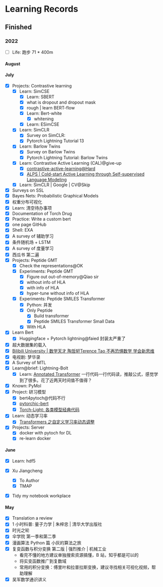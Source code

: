 # Learning Records

## Finished

### 2022

- [ ] Life: 跑步 71 * 400m

#### August

#### July

- [x] Projects: Contrastive learning
  - [x] Learn: SimCSE
    - [x] Learn: SBERT
    - [x] what is dropout and dropout mask
    - [x] rough | learn BERT-flow
    - [x] Learn: Bert-white
      - [x] whitening
    - [x] Learn: ESimCSE
  - [x] Learn: SimCLR
    - [x] Survey on SimCLR: 
    - [x] Pytorch Lightning Tutorial 13
  - [x] Learn: Barlow Twins
    - [x] Survey on Barlow Twins
    - [x] Pytorch Lightning Tutorial: Barlow Twins
  - [x] Learn: Contrastive Active Learning (CAL)@give-up
    - [x] [contrastive-active-learning@Hard](https://github.com/mourga/contrastive-active-learning)
    - [x] [ALPS | Cold-start Active Learning through Self-supervised Language Modeling](https://arxiv.org/abs/2010.09535)
  - [x] Learn: SimCLR | Google | CV@Skip
- [x] Surveys on SSL
- [x] Bayes Nets: Probabilistic Graphical Models
- [x] 权重分布可视化
- [x] Learn: 清空待办事项
- [x] Documentation of Torch Drug
- [x] Practice: Write a custom bert
- [x] one page GitHub
- [x] Shell: EXA
- [x] A survey of 辅助学习
- [x] 条件随机场 + LSTM
- [x] A survey of 度量学习
- [x] 西瓜书 第二遍
- [x] Projects: Peptide GMT
  - [x] Check the representations@OK
  - [x] Experiments: Peptide GMT
    - [x] Figure out out-of-memory@Qiao sir
    - [x] without info of HLA
    - [x] with info of HLA
    - [x] hyper-tune without info of HLA
  - [x] Experiments: Peptide SMILES Transformer
    - [x] Python: 并发
    - [x] Only Peptide
      - [x] Build transformer
      - [x] Peptide SMILES Transformer Small Data
    - [x] With HLA
- [x] Learn Bert
  - [x] Huggingface + Pytorch lightning@faied 封装太严重了
- [x] 超大数据集的载入
- [x] [Bilibili University | 数学天才 陶哲轩Terence Tao 不再恐惧数学 学会新思维](https://www.bilibili.com/medialist/play/watchlater/BV1wa41187Wf)
- [x] 电视剧: 梦华录
- [x] A Survey of MTL
- [x] Learn@brief: Lightning-Bolt
  - [x] Learn: [Annotated Transformer](https://github.com/zhaisilong/annotated-transformer) 一行代码一行代码读，推敲公式，感觉学到了很多。花了近两天时间值不值得？
- [x] Known: PyMol
- [x] Project: 研习模型
  - [x] bert4pytoch@代码不行
  - [x] [pytorchic-bert](https://github.com/zhaisilong/pytorchic-bert)
  - [x] [Torch-Light: 各类模型经典代码]()
- [x] Learn: 动态学习率
  - [x] [Transformers 之自定义学习率动态调整](http://mp.weixin.qq.com/s?__biz=MzAwNjU0NjA3Ng==&mid=2247493007&idx=1&sn=a7d10c4de9e0f7562145f679d8da9582&chksm=9b09127cac7e9b6a9923111bafb87cd1d3ebf7b7c0b8adcd2c745affbd9e8cdd558ba12f5a9d&mpshare=1&scene=1&srcid=0621ufsUrQcky5OqBodaj4Ew&sharer_sharetime=1655769650495&sharer_shareid=f66ef27ade3d509229b2afd8611df712#rd)
- [x] Projects: Server
  - [x] docker with pytoch for DL
  - [x] re-learn docker

#### June

- [x] Learn: hdf5
- [x] Xu Jiangcheng
  - [x] To Author
  - [x] TMAP
- [x] Tidy my notebook workplace


#### May

- [x] Translation a review
- [x] 1 小时科普: 量子力学 | 朱梓忠 | 清华大学出版社
- [x] 时光之轮
- [x] 伞学院 第一季和第二季
- [x] 漫画算法 Python 篇 小灰的算法之旅
- [x] 复变函数与积分变换 第二版 | 强烈推介 | 机械工业
  - 看完不懂的地方建议单独搜索资源搞懂，B 站，知乎都是可以的
  - 将实变函数推广到复数域
  - 常用的积分变换：傅里叶和拉普拉斯变换，建议寻找相关可视化视频，帮助理解
- [x] 吴军数学通识讲义